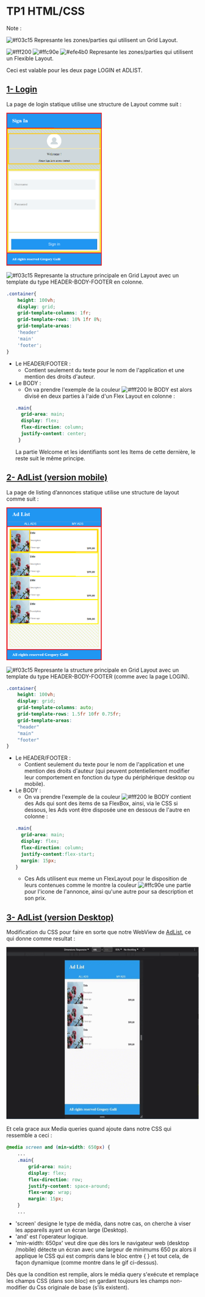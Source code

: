 # TP1 HTML/CSS

Note : 

![#f03c15](https://via.placeholder.com/15/f03c15/f03c15.png) Represante les zones/parties qui utilisent un Grid Layout.

![#fff200](https://via.placeholder.com/15/fff200/fff200.png) ![#ffc90e](https://via.placeholder.com/15/ffc90e/ffc90e.png) ![#efe4b0](https://via.placeholder.com/15/efe4b0/efe4b0.png) Represante les zones/parties qui utilisent un Flexible Layout.

Ceci est valable pour les deux page LOGIN et ADLIST.


## [1- Login](https://github.com/Master-2-MIAGE-MBDS/web-integration-responsive-design-DjDjalilo/blob/main/Login/Loginf.html)

La page de login statique utilise une structure de Layout comme suit :

<img src="https://github.com/Master-2-MIAGE-MBDS/web-integration-responsive-design-DjDjalilo/blob/main/ReadmeSupportPics/Login.png" width="250" height="400" />

![#f03c15](https://via.placeholder.com/15/f03c15/f03c15.png) Represante la structure principale en Grid Layout avec un template du type HEADER-BODY-FOOTER en colonne.

```css
.container{
    height: 100vh;
    display: grid;
    grid-template-columns: 1fr;
    grid-template-rows: 10% 1fr 8%;
    grid-template-areas: 
    'header'
    'main'
    'footer';
}
```

- Le HEADER/FOOTER :
  - Contient seulement du texte pour le nom de l'application et une mention des droits d'auteur.
- Le BODY :
  - On va prendre l'exemple de la couleur ![#fff200](https://via.placeholder.com/15/fff200/fff200.png) le BODY est alors divisé en deux parties à l'aide d'un Flex Layout en colonne :
  ```css
  .main{
    grid-area: main;
    display: flex;
    flex-direction: column;
    justify-content: center;
   }
  ```
  La partie Welcome et les identifiants sont les Items de cette dernière, le reste suit le même principe.

## [2- AdList (version mobile)](https://github.com/Master-2-MIAGE-MBDS/web-integration-responsive-design-DjDjalilo/blob/main/Listing%20Ads/AdListf.html)

La page de listing d’annonces statique utilise une structure de layout comme suit :

<img src="https://github.com/Master-2-MIAGE-MBDS/web-integration-responsive-design-DjDjalilo/blob/main/ReadmeSupportPics/AdList_Mob.png" width="250" height="400" />

![#f03c15](https://via.placeholder.com/15/f03c15/f03c15.png) Represante la structure principale en Grid Layout avec un template du type HEADER-BODY-FOOTER (comme avec la page LOGIN).
```css
.container{
    height: 100vh;
    display: grid;
    grid-template-columns: auto;
    grid-template-rows: 1.5fr 10fr 0.75fr;
    grid-template-areas:
    "header"
    "main"
    "footer"
}
```
- Le HEADER/FOOTER :
  - Contient seulement du texte pour le nom de l'application et une mention des droits d'auteur (qui peuvent potentiellement modifier leur comportement en fonction du type du périphérique desktop ou mobile).
- Le BODY :
  - On va prendre l'exemple de la couleur ![#fff200](https://via.placeholder.com/15/fff200/fff200.png) le BODY contient des Ads qui sont des items de sa FlexBox, ainsi, via le CSS si dessous, les Ads vont être disposée une en dessous de l'autre en colonne :
  ```css
  .main{
    grid-area: main;
    display: flex;
    flex-direction: column;
    justify-content:flex-start;
    margin: 15px;
  }
  ```
  - Ces Ads utilisent eux meme un FlexLayout pour le disposition de leurs contenues comme le montre la couleur ![#ffc90e](https://via.placeholder.com/15/ffc90e/ffc90e.png) une partie pour l'icone de l'annonce, ainsi qu'une autre pour sa description et son prix.

## [3- AdList (version Desktop)](https://github.com/Master-2-MIAGE-MBDS/web-integration-responsive-design-DjDjalilo/blob/504135f3f652a7868b9256204b340c6b8339f0a2/Listing%20Ads/AdListf.css#L121)
  
Modification du CSS pour faire en sorte que notre WebView de [AdList](https://github.com/Master-2-MIAGE-MBDS/web-integration-responsive-design-DjDjalilo/blob/main/README.md#adlist-version-mobile), ce qui donne comme resultat :

<img src="https://github.com/Master-2-MIAGE-MBDS/web-integration-responsive-design-DjDjalilo/blob/main/ReadmeSupportPics/transi%20mob-web.gif" width="700" height="450" />

Et cela grace aux Media queries quand ajoute dans notre CSS qui ressemble a ceci  :
```css
@media screen and (min-width: 650px) {
    ...
    .main{
        grid-area: main;
        display: flex;
        flex-direction: row;
        justify-content: space-around;
        flex-wrap: wrap;
        margin: 15px;
    }
    ...
```
- 'screen' designe le type de média, dans notre cas, on cherche à viser les appareils ayant un écran large (Desktop).
- 'and' est l'operateur logique.
- 'min-width: 650px' veut dire que dès lors le navigateur web (desktop /mobile) détecte un écran avec une largeur de minimums 650 px alors il applique le CSS qui est compris dans le bloc entre { } et tout cela, de façon dynamique (comme montre dans le gif ci-dessus).

Dès que la condition est remplie, alors le média query s'exécute et remplaçe les champs CSS (dans son bloc) en gardant toujours les champs non-modifier du Css originale de base (s'ils existent).






